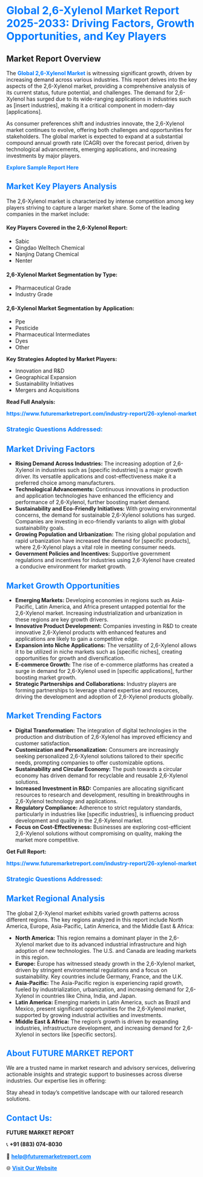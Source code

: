 <h1 style="color: #007BFF;">Global 2,6-Xylenol Market Report 2025-2033: Driving Factors, Growth Opportunities, and Key Players</h1>

<section id="overview">
<h2>Market Report Overview</h2>
<p>The <a href="https://www.futuremarketreport.com/industry-report/26-xylenol-market" style="color: #007BFF; text-decoration: none;"><strong>Global 2,6-Xylenol Market</strong></a> is witnessing significant growth, driven by increasing demand across various industries. This report delves into the key aspects of the 2,6-Xylenol market, providing a comprehensive analysis of its current status, future potential, and challenges. The demand for 2,6-Xylenol has surged due to its wide-ranging applications in industries such as [insert industries], making it a critical component in modern-day [applications].</p>
<p>As consumer preferences shift and industries innovate, the 2,6-Xylenol market continues to evolve, offering both challenges and opportunities for stakeholders. The global market is expected to expand at a substantial compound annual growth rate (CAGR) over the forecast period, driven by technological advancements, emerging applications, and increasing investments by major players.</p>
</section>

<section id="overview">
<p><a href="https://www.futuremarketreport.com/request-sample/reportId=29949" style="color: #007BFF; text-decoration: none;"><strong>Explore Sample Report Here</strong></a></p>
</section>

<section id="key-players">
<h2 style="color: #007BFF;">Market Key Players Analysis</h2>
<p>The 2,6-Xylenol market is characterized by intense competition among key players striving to capture a larger market share. Some of the leading companies in the market include:</p>
<h4>Key Players Covered in the 2,6-Xylenol Report:</h4>
<ul><li>Sabic</li><li>Qingdao Welltech Chemical</li><li>Nanjing Datang Chemical</li><li>Nenter</li></ul>
<h4>2,6-Xylenol Market Segmentation by Type:</h4>
<ul><li>Pharmaceutical Grade</li><li>Industry Grade</li></ul>

<h4>2,6-Xylenol Market Segmentation by Application:</h4>
<ul><li>Ppe</li><li>Pesticide</li><li>Pharmaceutical Intermediates</li><li>Dyes</li><li>Other</li></ul>
<p><strong>Key Strategies Adopted by Market Players:</strong></p>
<ul>
<li>Innovation and R&D</li>
<li>Geographical Expansion</li>
<li>Sustainability Initiatives</li>
<li>Mergers and Acquisitions</li>
</ul>
</section>

<section>
<p><strong>Read Full Analysis: </strong></p><a href="https://www.futuremarketreport.com/industry-report/26-xylenol-market" style="color: #007BFF; text-decoration: none;"><strong>https://www.futuremarketreport.com/industry-report/26-xylenol-market</strong></a>
<h3 style="color: #007BFF;">Strategic Questions Addressed:</h3>
</section>

<section id="driving-factors">
<h2 style="color: #007BFF;">Market Driving Factors</h2>
<ul>
<li><strong>Rising Demand Across Industries:</strong> The increasing adoption of 2,6-Xylenol in industries such as [specific industries] is a major growth driver. Its versatile applications and cost-effectiveness make it a preferred choice among manufacturers.</li>
<li><strong>Technological Advancements:</strong> Continuous innovations in production and application technologies have enhanced the efficiency and performance of 2,6-Xylenol, further boosting market demand.</li>
<li><strong>Sustainability and Eco-Friendly Initiatives:</strong> With growing environmental concerns, the demand for sustainable 2,6-Xylenol solutions has surged. Companies are investing in eco-friendly variants to align with global sustainability goals.</li>
<li><strong>Growing Population and Urbanization:</strong> The rising global population and rapid urbanization have increased the demand for [specific products], where 2,6-Xylenol plays a vital role in meeting consumer needs.</li>
<li><strong>Government Policies and Incentives:</strong> Supportive government regulations and incentives for industries using 2,6-Xylenol have created a conducive environment for market growth.</li>
</ul>
</section>

<section id="growth-opportunities">
<h2 style="color: #007BFF;">Market Growth Opportunities</h2>
<ul>
<li><strong>Emerging Markets:</strong> Developing economies in regions such as Asia-Pacific, Latin America, and Africa present untapped potential for the 2,6-Xylenol market. Increasing industrialization and urbanization in these regions are key growth drivers.</li>
<li><strong>Innovative Product Development:</strong> Companies investing in R&D to create innovative 2,6-Xylenol products with enhanced features and applications are likely to gain a competitive edge.</li>
<li><strong>Expansion into Niche Applications:</strong> The versatility of 2,6-Xylenol allows it to be utilized in niche markets such as [specific niches], creating opportunities for growth and diversification.</li>
<li><strong>E-commerce Growth:</strong> The rise of e-commerce platforms has created a surge in demand for 2,6-Xylenol used in [specific applications], further boosting market growth.</li>
<li><strong>Strategic Partnerships and Collaborations:</strong> Industry players are forming partnerships to leverage shared expertise and resources, driving the development and adoption of 2,6-Xylenol products globally.</li>
</ul>
</section>

<section id="trending-factors">
<h2 style="color: #007BFF;">Market Trending Factors</h2>
<ul>
<li><strong>Digital Transformation:</strong> The integration of digital technologies in the production and distribution of 2,6-Xylenol has improved efficiency and customer satisfaction.</li>
<li><strong>Customization and Personalization:</strong> Consumers are increasingly seeking personalized 2,6-Xylenol solutions tailored to their specific needs, prompting companies to offer customizable options.</li>
<li><strong>Sustainability and Circular Economy:</strong> The push towards a circular economy has driven demand for recyclable and reusable 2,6-Xylenol solutions.</li>
<li><strong>Increased Investment in R&D:</strong> Companies are allocating significant resources to research and development, resulting in breakthroughs in 2,6-Xylenol technology and applications.</li>
<li><strong>Regulatory Compliance:</strong> Adherence to strict regulatory standards, particularly in industries like [specific industries], is influencing product development and quality in the 2,6-Xylenol market.</li>
<li><strong>Focus on Cost-Effectiveness:</strong> Businesses are exploring cost-efficient 2,6-Xylenol solutions without compromising on quality, making the market more competitive.</li>
</ul>
</section>

<section>
<p><strong>Get Full Report: </strong></p><a href="https://www.futuremarketreport.com/industry-report/26-xylenol-market" style="color: #007BFF; text-decoration: none;"><strong>https://www.futuremarketreport.com/industry-report/26-xylenol-market</strong></a>
<h3 style="color: #007BFF;">Strategic Questions Addressed:</h3>
</section>


<section id="regional-analysis">
<h2 style="color: #007BFF;">Market Regional Analysis</h2>
<p>The global 2,6-Xylenol market exhibits varied growth patterns across different regions. The key regions analyzed in this report include North America, Europe, Asia-Pacific, Latin America, and the Middle East & Africa:</p>
<ul>
<li><strong>North America:</strong> This region remains a dominant player in the 2,6-Xylenol market due to its advanced industrial infrastructure and high adoption of new technologies. The U.S. and Canada are leading markets in this region.</li>
<li><strong>Europe:</strong> Europe has witnessed steady growth in the 2,6-Xylenol market, driven by stringent environmental regulations and a focus on sustainability. Key countries include Germany, France, and the U.K.</li>
<li><strong>Asia-Pacific:</strong> The Asia-Pacific region is experiencing rapid growth, fueled by industrialization, urbanization, and increasing demand for 2,6-Xylenol in countries like China, India, and Japan.</li>
<li><strong>Latin America:</strong> Emerging markets in Latin America, such as Brazil and Mexico, present significant opportunities for the 2,6-Xylenol market, supported by growing industrial activities and investments.</li>
<li><strong>Middle East & Africa:</strong> The region’s growth is driven by expanding industries, infrastructure development, and increasing demand for 2,6-Xylenol in sectors like [specific sectors].</li>
</ul>
</section>

<footer>
<h2 style="color: #007BFF;">About FUTURE MARKET REPORT</h2>
<p>We are a trusted name in market research and advisory services, delivering actionable insights and strategic support to businesses across diverse industries. Our expertise lies in offering:</p>

<p>Stay ahead in today’s competitive landscape with our tailored research solutions.</p>

<h2 style="color: #007BFF;">Contact Us:</h2>
<p><strong>FUTURE MARKET REPORT</strong></p>
<p>📞 <strong>+91 (883) 074-8030</strong></p>
<p>📧 <strong><a href="mailto:help@futuremarketreport.com" style="color: #007BFF;">help@futuremarketreport.com</a></strong></p>
<p>🌐 <strong><a href="https://www.futuremarketreport.com/" style="color: #007BFF;">Visit Our Website</a></strong></p>
</footer>